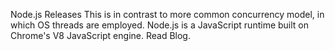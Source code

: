 Node.js Releases  This is in contrast to more common concurrency model, in which OS threads are employed. Node.js is a JavaScript runtime built on Chrome's V8 JavaScript engine. Read Blog.